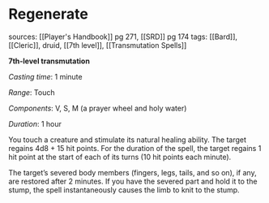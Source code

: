 # Regenerate
sources: [[Player's Handbook]] pg 271, [[SRD]] pg 174
tags: [[Bard]], [[Cleric]], druid, [[7th level]], [[Transmutation Spells]]

**7th-level transmutation**

*Casting time*: 1 minute

*Range*: Touch

*Components*: V, S, M (a prayer wheel and holy water)

*Duration*: 1 hour

You touch a creature and stimulate its natural healing ability. The target regains 4d8 + 15 hit points. For the duration of the spell, the target regains 1 hit point at the start of each of its turns (10 hit points each minute).

The target’s severed body members (fingers, legs, tails, and so on), if any, are restored after 2 minutes. If you have the severed part and hold it to the stump, the spell instantaneously causes the limb to knit to the stump.

